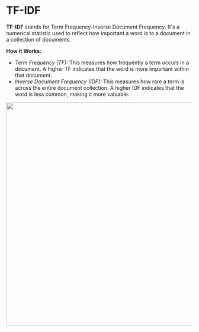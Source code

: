 # TF-IDF

**TF-IDF** stands for Term Frequency-Inverse Document Frequency. It's a numerical statistic used to reflect how important a word is to a document in a collection of documents.

**How it Works:**

- *Term Frequency (TF):* This measures how frequently a term occurs in a document. A higher TF indicates that the word is more important within that document.   
- *Inverse Document Frequency (IDF):* This measures how rare a term is across the entire document collection. A higher IDF indicates that the word is less common, making it more valuable.

<p align="center">
  <img width="600" src="https://github.com/Yuucas/NLP/blob/6bd2e3806c15c21fd6dc69056adf49407a7383ae/TF_IDF/emotion_dataset/tf_idf.jpg"></a>
</p>
<div align="center">
